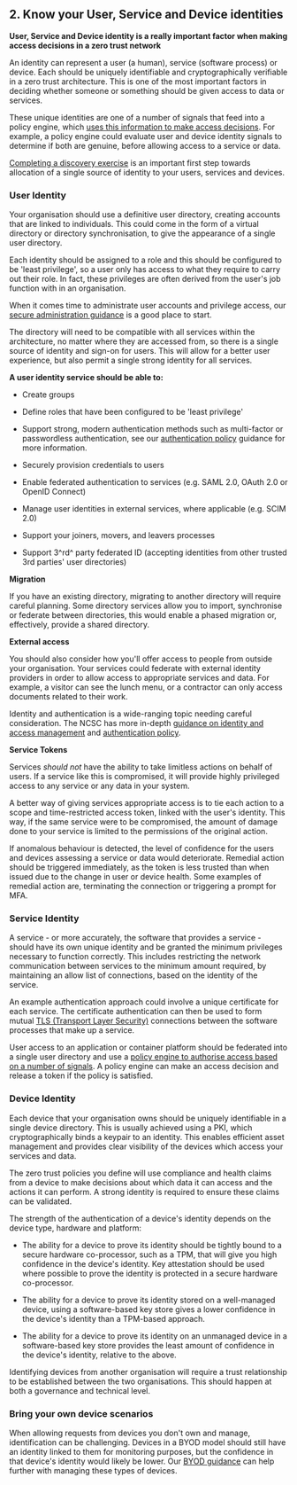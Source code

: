 ## 2\. Know your User, Service and Device identities

**User, Service and Device identity is a really important factor when making access decisions in a zero trust network**

An identity can represent a user (a human), service (software process) or device. Each should be uniquely identifiable and cryptographically verifiable in a zero trust architecture. This is one of the most important factors in deciding whether someone or something should be given access to data or services.

These unique identities are one of a number of signals that feed into a policy engine, which [uses this information to make access decisions](4-Use-policies-to-authorise-requests.md). For example, a policy engine could evaluate user and device identity signals to determine if both are genuine, before allowing access to a service or data.

[Completing a discovery exercise](1-Know-your-architecture-including-users-devices-services-and-data.md) is an important first step towards allocation of a single source of identity to your users, services and devices.

### User Identity

Your organisation should use a definitive user directory, creating accounts that are linked to individuals. This could come in the form of a virtual directory or directory synchronisation, to give the appearance of a single user directory.

Each identity should be assigned to a role and this should be configured to be 'least privilege\', so a user only has access to what they require to carry out their role. In fact, these privileges are often derived from the user's job function with in an organisation.

When it comes time to administrate user accounts and privilege access, our [secure administration guidance](https://www.ncsc.gov.uk/collection/secure-system-administration) is a good place to start.

The directory will need to be compatible with all services within the architecture, no matter where they are accessed from, so there is a single source of identity and sign-on for users. This will allow for a better user experience, but also permit a single strong identity for all services.

**A user identity service should be able to:**

-   Create groups

-   Define roles that have been configured to be \'least privilege\'

-   Support strong, modern authentication methods such as multi-factor or passwordless authentication, see our [authentication policy](https://www.ncsc.gov.uk/collection/mobile-device-guidance/enterprise-authentication-policy) guidance for more information.

-   Securely provision credentials to users

-   Enable federated authentication to services (e.g. SAML 2.0, OAuth 2.0 or OpenID Connect)

-   Manage user identities in external services, where applicable (e.g. SCIM 2.0)

-   Support your joiners, movers, and leavers processes

-   Support 3^rd^ party federated ID (accepting identities from other trusted 3rd parties\' user directories)

**Migration**

If you have an existing directory, migrating to another directory will require careful planning. Some directory services allow you to import, synchronise or federate between directories, this would enable a phased migration or, effectively, provide a shared directory.

**External access**

You should also consider how you\'ll offer access to people from outside your organisation. Your services could federate with external identity providers in order to allow access to appropriate services and data. For example, a visitor can see the lunch menu, or a contractor can only access documents related to their work.

Identity and authentication is a wide-ranging topic needing careful consideration. The NCSC has more in-depth [guidance on identity and access management](https://www.ncsc.gov.uk/guidance/introduction-identity-and-access-management) and [authentication policy](https://www.ncsc.gov.uk/collection/mobile-device-guidance/enterprise-authentication-policy).

**Service Tokens**

Services *should not* have the ability to take limitless actions on behalf of users. If a service like this is compromised, it will provide highly privileged access to any service or any data in your system.

A better way of giving services appropriate access is to tie each action to a scope and time-restricted access token, linked with the user\'s identity. This way, if the same service were to be compromised, the amount of damage done to your service is limited to the permissions of the original action.

If anomalous behaviour is detected, the level of confidence for the users and devices assessing a service or data would deteriorate. Remedial action should be triggered immediately, as the token is less trusted than when issued due to the change in user or device health. Some examples of remedial action are, terminating the connection or triggering a prompt for MFA.

### Service Identity

A service - or more accurately, the software that provides a service - should have its own unique identity and be granted the minimum privileges necessary to function correctly. This includes restricting the network communication between services to the minimum amount required, by maintaining an allow list of connections, based on the identity of the service.

An example authentication approach could involve a unique certificate for each service. The certificate authentication can then be used to form mutual [TLS (Transport Layer Security)](https://www.ncsc.gov.uk/guidance/tls-external-facing-services) connections between the software processes that make up a service.

User access to an application or container platform should be federated into a single user directory and use a [policy engine to authorise access based on a number of signals](4-Use-policies-to-authorise-requests.md). A policy engine can make an access decision and release a token if the policy is satisfied.

### Device Identity

Each device that your organisation owns should be uniquely identifiable in a single device directory. This is usually achieved using a PKI, which cryptographically binds a keypair to an identity. This enables efficient asset management and provides clear visibility of the devices which access your services and data.

The zero trust policies you define will use compliance and health claims from a device to make decisions about which data it can access and the actions it can perform. A strong identity is required to ensure these claims can be validated.

The strength of the authentication of a device's identity depends on the device type, hardware and platform:

-   The ability for a device to prove its identity should be tightly bound to a secure hardware co-processor, such as a TPM, that will give you high confidence in the device\'s identity. Key attestation should be used where possible to prove the identity is protected in a secure hardware co-processor.

-   The ability for a device to prove its identity stored on a well-managed device, using a software-based key store gives a lower confidence in the device\'s identity than a TPM-based approach.

-   The ability for a device to prove its identity on an unmanaged device in a software-based key store provides the least amount of confidence in the device\'s identity, relative to the above.

Identifying devices from another organisation will require a trust relationship to be established between the two organisations. This should happen at both a governance and technical level.

### Bring your own device scenarios

When allowing requests from devices you don\'t own and manage, identification can be challenging. Devices in a BYOD model should still have an identity linked to them for monitoring purposes, but the confidence in that device\'s identity would likely be lower. Our [BYOD guidance](https://www.ncsc.gov.uk/collection/mobile-device-guidance/bring-your-own-device) can help further with managing these types of devices.

 

